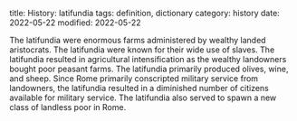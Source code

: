 title: History: latifundia
tags: definition, dictionary
category: history
date: 2022-05-22
modified: 2022-05-22


The latifundia were enormous farms
administered by wealthy landed aristocrats. The latifundia 
were known for their wide use of slaves. The latifundia 
resulted in agricultural intensification as the wealthy landowners
bought poor peasant farms. The latifundia primarily
produced olives, wine, and sheep. Since Rome primarily conscripted
military service from landowners, the latifundia resulted in a
diminished number of citizens available for military service. The
latifundia also served to spawn a new class of landless poor in Rome.





